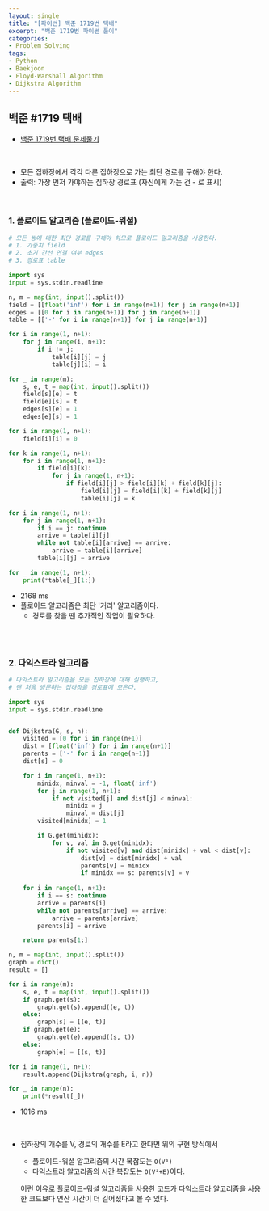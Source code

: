 ```yaml
---
layout: single
title: "[파이썬] 백준 1719번 택배"
excerpt: "백준 1719번 파이썬 풀이"
categories: 
- Problem Solving
tags:
- Python
- Baekjoon
- Floyd-Warshall Algorithm
- Dijkstra Algorithm
---
```

## 백준 #1719 택배

- [백준 1719번 택배 문제풀기](https://www.acmicpc.net/problem/1719)

<br>

- 모든 집하장에서 각각 다른 집하장으로 가는 최단 경로를 구해야 한다.
- 출력: 가장 먼저 가야하는 집하장 경로표 (자신에게 가는 건 - 로 표시)

<br>

### 1. 플로이드 알고리즘 (플로이드-워셜)

```python
# 모든 쌍에 대한 최단 경로를 구해야 하므로 플로이드 알고리즘을 사용한다.
# 1. 가중치 field
# 2. 초기 간선 연결 여부 edges
# 3. 경로표 table

import sys
input = sys.stdin.readline

n, m = map(int, input().split())
field = [[float('inf') for i in range(n+1)] for j in range(n+1)]
edges = [[0 for i in range(n+1)] for j in range(n+1)]
table = [['-' for i in range(n+1)] for j in range(n+1)]

for i in range(1, n+1):
    for j in range(i, n+1):
        if i != j:
            table[i][j] = j
            table[j][i] = i

for _ in range(m):
    s, e, t = map(int, input().split())
    field[s][e] = t
    field[e][s] = t
    edges[s][e] = 1
    edges[e][s] = 1

for i in range(1, n+1):
    field[i][i] = 0

for k in range(1, n+1):
    for i in range(1, n+1):
        if field[i][k]:
            for j in range(1, n+1):
                if field[i][j] > field[i][k] + field[k][j]:
                    field[i][j] = field[i][k] + field[k][j]
                    table[i][j] = k

for i in range(1, n+1):
    for j in range(1, n+1):
        if i == j: continue
        arrive = table[i][j]
        while not table[i][arrive] == arrive:
            arrive = table[i][arrive]
        table[i][j] = arrive

for _ in range(1, n+1):
    print(*table[_][1:])
```

- 2168 ms
- 플로이드 알고리즘은 최단 '거리' 알고리즘이다.
  - 경로를 찾을 땐 추가적인 작업이 필요하다.

<br>

<br>

### 2. 다익스트라 알고리즘

```python
# 다익스트라 알고리즘을 모든 집하장에 대해 실행하고, 
# 맨 처음 방문하는 집하장을 경로표에 모은다.

import sys
input = sys.stdin.readline


def Dijkstra(G, s, n):
    visited = [0 for i in range(n+1)]
    dist = [float('inf') for i in range(n+1)]
    parents = ['-' for i in range(n+1)]
    dist[s] = 0

    for i in range(1, n+1):
        minidx, minval = -1, float('inf')
        for j in range(1, n+1):
            if not visited[j] and dist[j] < minval:
                minidx = j
                minval = dist[j]
        visited[minidx] = 1

        if G.get(minidx):
            for v, val in G.get(minidx):
                if not visited[v] and dist[minidx] + val < dist[v]:
                    dist[v] = dist[minidx] + val
                    parents[v] = minidx
                    if minidx == s: parents[v] = v
    
    for i in range(1, n+1):
        if i == s: continue
        arrive = parents[i]
        while not parents[arrive] == arrive:
            arrive = parents[arrive]
        parents[i] = arrive

    return parents[1:]

n, m = map(int, input().split())
graph = dict()
result = []

for i in range(m):
    s, e, t = map(int, input().split())
    if graph.get(s):
        graph.get(s).append((e, t))
    else:
        graph[s] = [(e, t)]
    if graph.get(e):
        graph.get(e).append((s, t))
    else:
        graph[e] = [(s, t)]

for i in range(1, n+1):
    result.append(Dijkstra(graph, i, n))

for _ in range(n):
    print(*result[_])
```

- 1016 ms

<br>

- 집하장의 개수를 V, 경로의 개수를 E라고 한다면 위의 구현 방식에서 

  - 플로이드-워셜 알고리즘의 시간 복잡도는 `O(V³)` 
  - 다익스트라 알고리즘의 시간 복잡도는 `O(V²+E)`이다.

  이런 이유로 플로이드-워셜 알고리즘을 사용한 코드가 다익스트라 알고리즘을 사용한 코드보다 연산 시간이 더 길어졌다고 볼 수 있다.